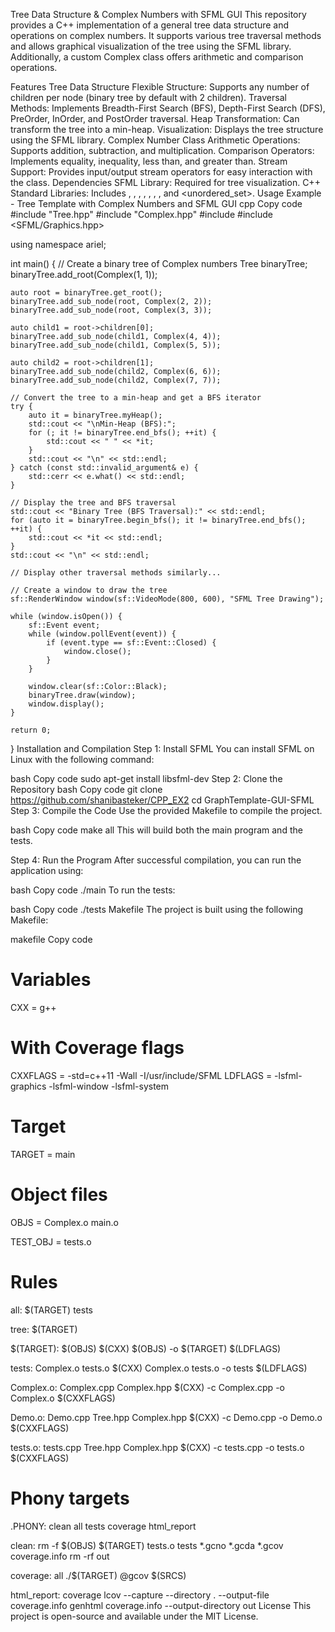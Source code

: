 Tree Data Structure & Complex Numbers with SFML GUI
This repository provides a C++ implementation of a general tree data structure and operations on complex numbers. It supports various tree traversal methods and allows graphical visualization of the tree using the SFML library. Additionally, a custom Complex class offers arithmetic and comparison operations.

Features
Tree Data Structure
Flexible Structure: Supports any number of children per node (binary tree by default with 2 children).
Traversal Methods: Implements Breadth-First Search (BFS), Depth-First Search (DFS), PreOrder, InOrder, and PostOrder traversal.
Heap Transformation: Can transform the tree into a min-heap.
Visualization: Displays the tree structure using the SFML library.
Complex Number Class
Arithmetic Operations: Supports addition, subtraction, and multiplication.
Comparison Operators: Implements equality, inequality, less than, and greater than.
Stream Support: Provides input/output stream operators for easy interaction with the class.
Dependencies
SFML Library: Required for tree visualization.
C++ Standard Libraries: Includes <iostream>, <vector>, <queue>, <stack>, <cmath>, <functional>, <sstream>, and <unordered_set>.
Usage
Example - Tree Template with Complex Numbers and SFML GUI
cpp
Copy code
#include "Tree.hpp"
#include "Complex.hpp"
#include <iostream>
#include <SFML/Graphics.hpp>

using namespace ariel;

int main() {
    // Create a binary tree of Complex numbers
    Tree<Complex> binaryTree;
    binaryTree.add_root(Complex(1, 1));

    auto root = binaryTree.get_root();
    binaryTree.add_sub_node(root, Complex(2, 2));
    binaryTree.add_sub_node(root, Complex(3, 3));

    auto child1 = root->children[0];
    binaryTree.add_sub_node(child1, Complex(4, 4));
    binaryTree.add_sub_node(child1, Complex(5, 5));

    auto child2 = root->children[1];
    binaryTree.add_sub_node(child2, Complex(6, 6));
    binaryTree.add_sub_node(child2, Complex(7, 7));

    // Convert the tree to a min-heap and get a BFS iterator
    try {
        auto it = binaryTree.myHeap();
        std::cout << "\nMin-Heap (BFS):";
        for (; it != binaryTree.end_bfs(); ++it) {
            std::cout << " " << *it;
        }
        std::cout << "\n" << std::endl;
    } catch (const std::invalid_argument& e) {
        std::cerr << e.what() << std::endl;
    }

    // Display the tree and BFS traversal
    std::cout << "Binary Tree (BFS Traversal):" << std::endl;
    for (auto it = binaryTree.begin_bfs(); it != binaryTree.end_bfs(); ++it) {
        std::cout << *it << std::endl;
    }
    std::cout << "\n" << std::endl;

    // Display other traversal methods similarly...

    // Create a window to draw the tree
    sf::RenderWindow window(sf::VideoMode(800, 600), "SFML Tree Drawing");

    while (window.isOpen()) {
        sf::Event event;
        while (window.pollEvent(event)) {
            if (event.type == sf::Event::Closed) {
                window.close();
            }
        }

        window.clear(sf::Color::Black);
        binaryTree.draw(window);
        window.display();
    }

    return 0;
}
Installation and Compilation
Step 1: Install SFML
You can install SFML on Linux with the following command:

bash
Copy code
sudo apt-get install libsfml-dev
Step 2: Clone the Repository
bash
Copy code
git clone https://github.com/shanibasteker/CPP_EX2
cd GraphTemplate-GUI-SFML
Step 3: Compile the Code
Use the provided Makefile to compile the project.

bash
Copy code
make all
This will build both the main program and the tests.

Step 4: Run the Program
After successful compilation, you can run the application using:

bash
Copy code
./main
To run the tests:

bash
Copy code
./tests
Makefile
The project is built using the following Makefile:

makefile
Copy code
# Variables
CXX = g++
# With Coverage flags
CXXFLAGS = -std=c++11 -Wall -I/usr/include/SFML
LDFLAGS = -lsfml-graphics -lsfml-window -lsfml-system

# Target
TARGET = main

# Object files
OBJS = Complex.o main.o

TEST_OBJ = tests.o

# Rules
all: $(TARGET) tests

tree: $(TARGET)

$(TARGET): $(OBJS)
	$(CXX) $(OBJS) -o $(TARGET) $(LDFLAGS)

tests: Complex.o tests.o
	$(CXX) Complex.o tests.o -o tests $(LDFLAGS)

Complex.o: Complex.cpp Complex.hpp
	$(CXX) -c Complex.cpp -o Complex.o $(CXXFLAGS)

Demo.o: Demo.cpp Tree.hpp Complex.hpp
	$(CXX) -c Demo.cpp -o Demo.o $(CXXFLAGS)

tests.o: tests.cpp Tree.hpp Complex.hpp
	$(CXX) -c tests.cpp -o tests.o $(CXXFLAGS)

# Phony targets
.PHONY: clean all tests coverage html_report

clean:
	rm -f $(OBJS) $(TARGET) tests.o tests *.gcno *.gcda *.gcov coverage.info
	rm -rf out

coverage: all
	./$(TARGET)
	@gcov $(SRCS)

html_report: coverage
	lcov --capture --directory . --output-file coverage.info
	genhtml coverage.info --output-directory out
License
This project is open-source and available under the MIT License.

